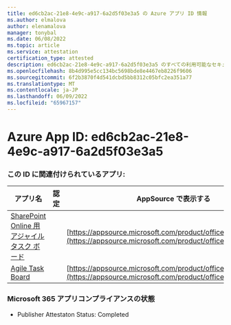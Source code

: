 ```yaml
---
title: ed6cb2ac-21e8-4e9c-a917-6a2d5f03e3a5 の Azure アプリ ID 情報
ms.author: elmalova
author: elenamalova
manager: tonybal
ms.date: 06/08/2022
ms.topic: article
ms.service: attestation
certification_type: attested
description: ed6cb2ac-21e8-4e9c-a917-6a2d5f03e3a5 のすべての利用可能なセキュリティとコンプライアンス情報。
ms.openlocfilehash: 8b4d995e5cc134bc5698bde8e4467eb8226f9606
ms.sourcegitcommit: 6f2b3870f4d541dcbd5bb8312c05bfc2ea351a77
ms.translationtype: MT
ms.contentlocale: ja-JP
ms.lasthandoff: 06/09/2022
ms.locfileid: "65967157"
---
```

# <a name="azure-app-id-ed6cb2ac-21e8-4e9c-a917-6a2d5f03e3a5"></a>Azure App ID: ed6cb2ac-21e8-4e9c-a917-6a2d5f03e3a5


### <a name="apps-associated-with-this-id"></a>この ID に関連付けられているアプリ:
| **アプリ名** | **認定** | **AppSource で表示する** |
|--------------|---------------|-----------------------|
| [SharePoint Online 用アジャイル タスク ボード](../forward/WA200002087.md) |  | [https://appsource.microsoft.com/product/office/WA200002087](https://appsource.microsoft.com/product/office/WA200002087) |
| [Agile Task Board](../forward/WA200002162.md) |  | [https://appsource.microsoft.com/product/office/WA200002162](https://appsource.microsoft.com/product/office/WA200002162) |

### <a name="microsoft-365-app-compliance-status"></a>Microsoft 365 アプリコンプライアンスの状態
- Publisher Attestaton Status: Completed
